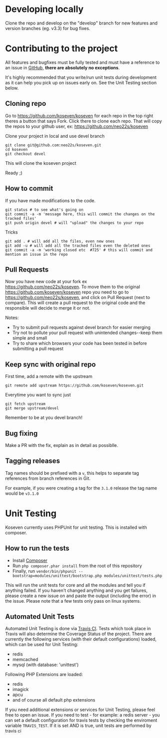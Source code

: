 # Developing locally
Clone the repo and develop on the "develop" branch for new features and version branches (eg. v3.3) for bug fixes.

# Contributing to the project
All features and bugfixes must be fully tested and must have a reference to an issue in [GitHub](https://github.com/koseven/koseven/issues), **there are absolutely no exceptions**.

It's highly recommended that you write/run unit tests during development as it can help you pick up on issues early on.  See the Unit Testing section below.

## Cloning repo
Go to https://github.com/koseven/koseven for each repo in the top right theres a button that says Fork. Click there to clone each repo. That will copy the repos to your github user, ex: https://github.com/neo22s/koseven

Clone your project in local and use devel branch
```
git clone git@github.com:neo22s/koseven.git
cd koseven
git checkout devel
```

This will clone the koseven project

Ready ;)

## How to commit
If you have made modifications to the code.

```
git status # to see what's going on
git commit -a -m 'message here, this will commit the changes on the tracked files'
git push origin devel # will "upload" the changes to your repo
```

Tricks
```
git add . # will add all the files, even new ones
git add -u # will add all the tracked files even the deleted ones
git commit -a -m 'working closed etc  #725' # this will commit and mention an issue in the repo
```

## Pull Requests
Now you have new code at your fork ex https://github.com/neo22s/koseven. To move them to the original https://github.com/koseven/koseven repo you need to go to https://github.com/neo22s/koseven, and click on Pull Request (next to compare). This will create a pull request to the original code and the responsible will decide to merge it or not.

Notes:
- Try to submit pull requests against devel branch for easier merging
- Try not to pollute your pull request with unintended changes--keep them simple and small
- Try to share which browsers your code has been tested in before submitting a pull request

## Keep sync with original repo
First time, add a remote with the upstream
```
git remote add upstream https://github.com/koseven/koseven.git
```

Everytime you want to sync just
```
git fetch upstream
git merge upstream/devel
```

Remember to be at you devel branch!

## Bug fixing 
Make a PR with the fix, explain as in detail as possiblle.

## Tagging releases
Tag names should be prefixed with a `v`, this helps to separate tag references from branch references in Git.

For example, if you were creating a tag for the `3.1.0` release the tag name would be `v3.1.0`

# Unit Testing
Koseven currently uses PHPUnit for unit testing. This is installed with composer.

## How to run the tests
 * Install [Composer](http://getcomposer.org)
 * Run `php composer.phar install` from the root of this repository
 * Finally, run `vendor/bin/phpunit --bootstrap=modules/unittest/bootstrap.php modules/unittest/tests.php`

This will run the unit tests for core and all the modules and tell you if anything failed. If you haven't changed anything and you get failures, please create a new issue on  and paste the output (including the error) in the issue. Please note that a few tests only pass on linux systems.

## Automated Unit Tests
Automated Unit Testing is done via [Travis CI](https://travis-ci.org/).
Tests which took place in Travis will also determine the Coverage Status of the project.
There are currently the following services (with their default configurations) loaded, which can be used for Unit Testing:

* redis
* memcached
* mysql (with database: 'unittest')

Following PHP Extensions are loaded:
* redis
* imagick
* apcu
* and of course all default php extensions

If you need additional extensions or services for Unit Testing, please feel free to open an issue.
If you need to test - for example: a redis server - you can set a default configuration for travis tests by
checking the enviroment variable `TRAVIS_TEST`. If it is set AND is true, unit tests are performed by travis ci
